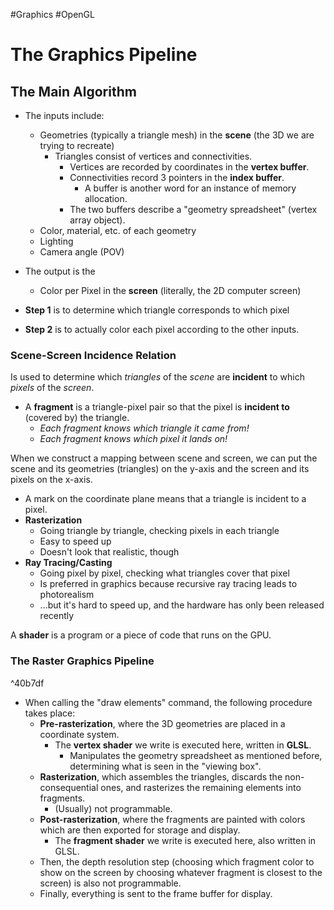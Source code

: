#Graphics #OpenGL
# The Graphics Pipeline
## The Main Algorithm
- The inputs include:
	- Geometries (typically a triangle mesh) in the **scene** (the 3D we are trying to recreate)
		- Triangles consist of vertices and connectivities.
			- Vertices are recorded by coordinates in the **vertex buffer**.
			- Connectivities record 3 pointers in the **index buffer**.
				- A buffer is another word for an instance of memory allocation.
			- The two buffers describe a "geometry spreadsheet" (vertex array object).
	- Color, material, etc. of each geometry
	- Lighting
	- Camera angle (POV)
- The output is the
	- Color per Pixel in the **screen** (literally, the 2D computer screen)

- **Step 1** is to determine which triangle corresponds to which pixel
- **Step 2** is to actually color each pixel according to the other inputs.

### Scene-Screen Incidence Relation
Is used to determine which *triangles* of the *scene* are **incident** to which *pixels* of the *screen*.
- A **fragment** is a triangle-pixel pair so that the pixel is **incident to** (covered by) the triangle.
	- *Each fragment knows which triangle it came from!*
	- *Each fragment knows which pixel it lands on!*

When we construct a mapping between scene and screen, we can put the scene and its geometries (triangles) on the y-axis and the screen and its pixels on the x-axis.
- A mark on the coordinate plane means that a triangle is incident to a pixel.
- **Rasterization**
	- Going triangle by triangle, checking pixels in each triangle
	- Easy to speed up
	- Doesn't look that realistic, though
- **Ray Tracing/Casting**
	- Going pixel by pixel, checking what triangles cover that pixel
	- Is preferred in graphics because recursive ray tracing leads to photorealism
	- ...but it's hard to speed up, and the hardware has only been released recently

A **shader** is a program or a piece of code that runs on the GPU.

### The Raster Graphics Pipeline

^40b7df

- When calling the "draw elements" command, the following procedure takes place:
	- **Pre-rasterization**, where the 3D geometries are placed in a coordinate system.
		- The **vertex shader** we write is executed here, written in **GLSL**.
			- Manipulates the geometry spreadsheet as mentioned before, determining what is seen in the "viewing box".
	- **Rasterization**, which assembles the triangles, discards the non-consequential ones, and rasterizes the remaining elements into fragments.
		- (Usually) not programmable.
	- **Post-rasterization**, where the fragments are painted with colors which are then exported for storage and display.
		- The **fragment shader** we write is executed here, also written in GLSL.
	- Then, the depth resolution step (choosing which fragment color to show on the screen by choosing whatever fragment is closest to the screen) is also not programmable.
	- Finally, everything is sent to the frame buffer for display.
